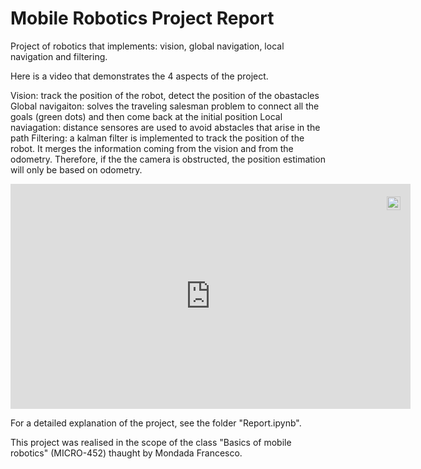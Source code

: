 # **Mobile Robotics Project Report** 


Project of robotics that implements: vision, global navigation, local navigation and filtering.

Here is a video that demonstrates the 4 aspects of the project.

Vision: track the position of the robot, detect the position of the obastacles
Global navigaiton: solves the traveling salesman problem to connect all the goals (green dots) and then come back at the initial position
Local naviagation: distance sensores are used to avoid abstacles that arise in the path
Filtering: a kalman filter is implemented to track the position of the robot. It merges the information coming from the vision and from the odometry. Therefore, if the the camera is obstructed, the position estimation will only be based on odometry.

<div style="position:relative;width:fit-content;height:fit-content;">
            <a style="position:absolute;top:20px;right:1rem;opacity:0.8;" href="https://clipchamp.com/watch/3h02PNR6Jci?utm_source=embed&utm_medium=embed&utm_campaign=watch">
                <img style="height:22px;" src="https://clipchamp.com/e.svg" alt="Made with Clipchamp" />
            </a>
            <iframe allow="autoplay;" allowfullscreen style="border:none" src="https://clipchamp.com/watch/3h02PNR6Jci/embed" width="640" height="360"></iframe>
        </div>

For a detailed explanation of the project, see the folder "Report.ipynb".

This project was realised in the scope of the class "Basics of mobile robotics" (MICRO-452) thaught by Mondada Francesco.
